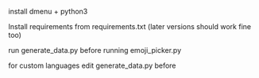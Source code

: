 install dmenu + python3

Install requirements from requirements.txt (later versions should work fine too)

run generate_data.py before running emoji_picker.py

for custom languages edit generate_data.py before
